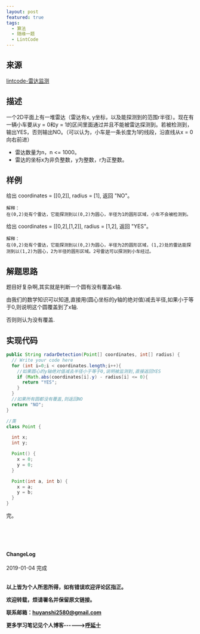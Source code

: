 ```yaml
---
layout: post
featured: true
tags:
  - 算法
  - 随缘一题
  - LintCode
---
```



## 来源

<a href="https://www.lintcode.com/problem/radar-detection/description">lintcode-雷达监测</a>

## 描述

一个2D平面上有一堆雷达（雷达有x, y坐标，以及能探测到的范围r半径）。现在有一辆小车要从y = 0和y = 1的区间里面通过并且不能被雷达探测到。若被检测到，输出YES，否则输出NO。（可以认为，小车是一条长度为1的线段，沿直线从x = 0 向右前进）

* 雷达数量为n，n <= 1000。
* 雷达的坐标x为非负整数，y为整数，r为正整数。

## 样例


给出 coordinates = [[0,2]], radius = [1], 返回 "NO"。

```
解释：
在(0,2)处有个雷达，它能探测到以(0,2)为圆心，半径为1的圆形区域，小车不会被检测到。
```

给出 coordinates = [[0,2],[1,2]], radius = [1,2], 返回 "YES"。

```
解释：
在(0,2)处有个雷达，它能探测到以(0,2)为圆心，半径为2的圆形区域，(1,2)处的雷达能探测到以(1,2)为圆心，2为半径的圆形区域。2号雷达可以探测到小车经过。
```

## 解题思路

题目好复杂啊,其实就是判断一个圆有没有覆盖x轴.

由我们的数学知识可以知道,直接用(圆心坐标的y轴的绝对值)减去半径,如果小于等于0,则说明这个圆覆盖到了x轴.

否则则认为没有覆盖.

## 实现代码

```java
public String radarDetection(Point[] coordinates, int[] radius) {
  // Write your code here
  for (int i=0;i < coordinates.length;i++){
    //如果圆心的y轴绝对值减去半径小于等于0,说明被监测到,直接返回YES
    if (Math.abs(coordinates[i].y) - radius[i] <= 0){
      return "YES";
    }
  }
  //如果所有圆都没有覆盖,则返回NO
  return "NO";
}

//类
class Point {

  int x;
  int y;

  Point() {
    x = 0;
    y = 0;
  }

  Point(int a, int b) {
    x = a;
    y = b;
  }
}
```


完。

<br>
<br>
<br>
<h4>ChangeLog</h4>
2019-01-04 完成
<br>
<br>


**以上皆为个人所思所得，如有错误欢迎评论区指正。**

**欢迎转载，烦请署名并保留原文链接。**

**联系邮箱：huyanshi2580@gmail.com**

**更多学习笔记见个人博客------><a href="{{ site.baseurl }}/">呼延十</a>**
